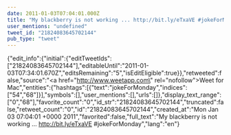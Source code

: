 ```yaml
---
date: 2011-01-03T07:04:01.000Z
title: "My blackberry is not working ... http://bit.ly/eTxaVE #jokeForMonday″"
user_mentions: "undefined"
tweet_id: "21824083645702144"
pub_type: "tweet"
---
```

{"edit_info":{"initial":{"editTweetIds":["21824083645702144"],"editableUntil":"2011-01-03T07:34:01.670Z","editsRemaining":"5","isEditEligible":true}},"retweeted":false,"source":"<a href=\"http://www.weetapp.com\" rel=\"nofollow\">Weet for Mac</a>","entities":{"hashtags":[{"text":"jokeForMonday","indices":["54","68"]}],"symbols":[],"user_mentions":[],"urls":[]},"display_text_range":["0","68"],"favorite_count":"0","id_str":"21824083645702144","truncated":false,"retweet_count":"0","id":"21824083645702144","created_at":"Mon Jan 03 07:04:01 +0000 2011","favorited":false,"full_text":"My blackberry is not working ... http://bit.ly/eTxaVE #jokeForMonday","lang":"en"}

